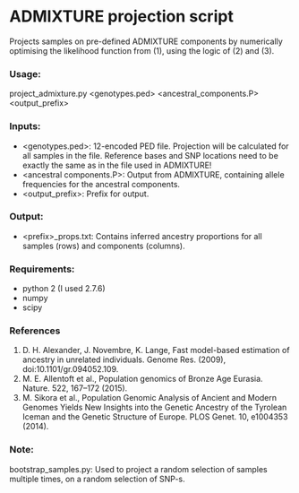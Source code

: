 # ADMIXTURE projection script

Projects samples on pre-defined ADMIXTURE components by numerically optimising the likelihood function from (1), using the logic of (2) and (3).

### Usage:
project_admixture.py \<genotypes.ped\> \<ancestral_components.P\> \<output_prefix\>

### Inputs:
* \<genotypes.ped\>: 12-encoded PED file. Projection will be calculated for all samples in the file. Reference bases and SNP locations need to be exactly the same as in the file used in ADMIXTURE!
* \<ancestral components.P\>: Output from ADMIXTURE, containing allele frequencies for the ancestral components.
* \<output_prefix\>: Prefix for output.

### Output:
* \<prefix\>_props.txt: Contains inferred ancestry proportions for all samples (rows) and components (columns).

### Requirements:
* python 2 (I used 2.7.6)
* numpy
* scipy

### References
1. D. H. Alexander, J. Novembre, K. Lange, Fast model-based estimation of ancestry in unrelated individuals. Genome Res. (2009), doi:10.1101/gr.094052.109.
2. M. E. Allentoft et al., Population genomics of Bronze Age Eurasia. Nature. 522, 167–172 (2015).
3. M. Sikora et al., Population Genomic Analysis of Ancient and Modern Genomes Yields New Insights into the Genetic Ancestry of the Tyrolean Iceman and the Genetic Structure of Europe. PLOS Genet. 10, e1004353 (2014).

### Note:
bootstrap_samples.py: Used to project a random selection of samples multiple times, on a random selection of SNP-s.
